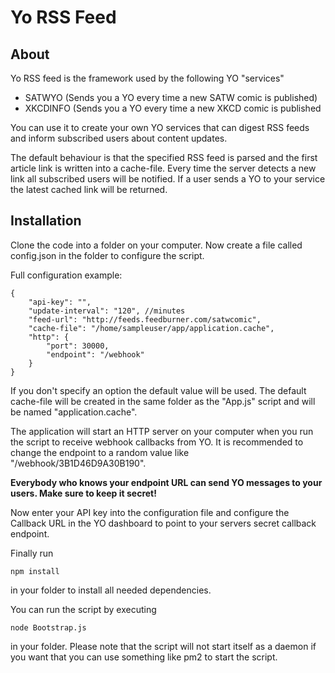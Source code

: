 Yo RSS Feed
===========

About
-----

Yo RSS feed is the framework used by the following YO "services"
*  SATWYO (Sends you a YO every time a new SATW comic is published)
*  XKCDINFO (Sends you a YO every time a new XKCD comic is published
    
You can use it to create your own YO services that can digest RSS feeds and
inform subscribed users about content updates.

The default behaviour is that the specified RSS feed is parsed and the first article link
is written into a cache-file. Every time the server detects a new link all subscribed users will be
notified. If a user sends a YO to your service the latest cached link will be returned.

Installation
------------

Clone the code into a folder on your computer.
Now create a file called config.json in the folder to configure the script.

Full configuration example:

    {
        "api-key": "",
        "update-interval": "120", //minutes
        "feed-url": "http://feeds.feedburner.com/satwcomic",
        "cache-file": "/home/sampleuser/app/application.cache",
        "http": {
            "port": 30000,
            "endpoint": "/webhook"
        }
    }

If you don't specify an option the default value will be used.
The default cache-file will be created in the same folder as the "App.js" script and will be named "application.cache".

The application will start an HTTP server on your computer when you run the script to receive webhook callbacks from YO.
It is recommended to change the endpoint to a random value like "/webhook/3B1D46D9A30B190".

**Everybody who knows your endpoint URL can send YO messages to your users. Make sure to keep it secret!**

Now enter your API key into the configuration file and configure the Callback URL in the YO dashboard to point to your
servers secret callback endpoint.

Finally run

    npm install

in your folder to install all needed dependencies.


You can run the script by executing

    node Bootstrap.js
    
in your folder. Please note that the script will not start itself as a daemon if you want that you can use
something like pm2 to start the script.

